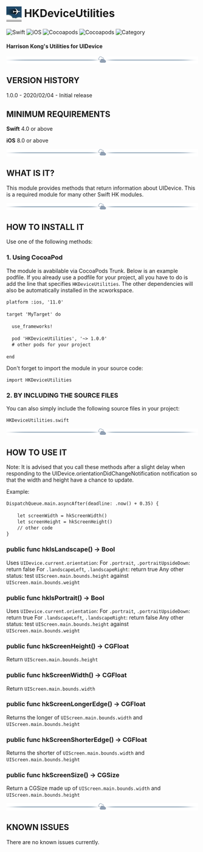 # <img src="./docs/logo256.jpg" width="40" height="40" alt="skyRoute66 logo" style="vertical-align:middle"> HKDeviceUtilities #

![Swift](https://img.shields.io/static/v1?label=Swift&message=4.0%20or%20above&color=%23FF4400&style=plastic) ![iOS](https://img.shields.io/static/v1?label=iOS&&message=8.0%20or%20above&color=yellow&style=plastic) ![Cocoapods](https://img.shields.io/cocoapods/v/HKDeviceUtilities?label=pod&color=brightgreen&style=plastic) ![Cocoapods](https://img.shields.io/cocoapods/l/HKDeviceUtilities?color=blue&style=plastic) ![Category](https://img.shields.io/static/v1?label=category&message=User%20Interface&color=blueviolet&style=plastic) 
#### Harrison Kong's Utilities for UIDevice

<img src="./docs/cloudline.png" alt="---line---">

## VERSION HISTORY ##

1.0.0 - 2020/02/04 - Initial release

## MINIMUM REQUIREMENTS ##

**Swift** 4.0 or above

**iOS** 8.0 or above

<img src="./docs/cloudline.png" alt="---line---">

## WHAT IS IT? ##

This module provides methods that return information about UIDevice. This is a required module for many other Swift HK modules.

<img src="./docs/cloudline.png" alt="---line---">

## HOW TO INSTALL IT ##

Use one of the following methods:

### 1. Using CocoaPod ###

The module is avabilable via CocoaPods Trunk. Below is an example podfile. If you already use a podfile for your project, all you have to do is add the line that specifies `HKDeviceUtilities`. The other dependencies will also be automatically installed in the xcworkspace.

```
platform :ios, '11.0'

target 'MyTarget' do

  use_frameworks!

  pod 'HKDeviceUtilities', '~> 1.0.0'
  # other pods for your project

end

```

Don't forget to import the module in your source code:

```
import HKDeviceUtilities
```

### 2. BY INCLUDING THE SOURCE FILES ###

You can also simply include the following source files in your project:

```
HKDeviceUtilities.swift

```

<img src="./docs/cloudline.png" alt="---line---">

## HOW TO USE IT ##

Note: It is advised that you call these methods after a slight delay when responding to the UIDevice.orientationDidChangeNotification notification so that the width and height have a chance to update.

Example:

```
DispatchQueue.main.asyncAfter(deadline: .now() + 0.35) {

    let screenWidth = hkScreenWidth()
    let screenHeight = hkScreenHeight()
    // other code
}
```

### public func hkIsLandscape() -> Bool ###

Uses `UIDevice.current.orientation`:
For `.portrait`, `.portraitUpsideDown`: return false
For `.landscapeLeft`, `.landscapeRight`: return true
Any other status: test `UIScreen.main.bounds.height` against `UIScreen.main.bounds.weight`

### public func hkIsPortrait() -> Bool ###

Uses `UIDevice.current.orientation`:
For `.portrait`, `.portraitUpsideDown`: return true
For `.landscapeLeft`, `.landscapeRight`: return false
Any other status: test `UIScreen.main.bounds.height` against `UIScreen.main.bounds.weight`

### public func hkScreenHeight() -> CGFloat ###

Return `UIScreen.main.bounds.height`

### public func hkScreenWidth() -> CGFloat ###

Return `UIScreen.main.bounds.width`

### public func hkScreenLongerEdge() -> CGFloat ###

Returns the longer of `UIScreen.main.bounds.width` and `UIScreen.main.bounds.height`

### public func hkScreenShorterEdge() -> CGFloat ###

Returns the shorter of `UIScreen.main.bounds.width` and `UIScreen.main.bounds.height`

### public func hkScreenSize() -> CGSize ###

Return a CGSize made up of `UIScreen.main.bounds.width` and `UIScreen.main.bounds.height`

<img src="./docs/cloudline.png" alt="---line---">

## KNOWN ISSUES ##

There are no known issues currently.
